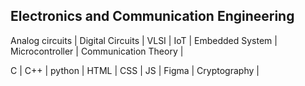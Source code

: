 ## Electronics and Communication Engineering 

Analog circuits | Digital Circuits | VLSI | IoT |
Embedded System | Microcontroller | Communication Theory |

C | C++ | python | HTML | CSS | JS | Figma | Cryptography |

<!--
**TheJas-100/TheJas-100** is a ✨ _special_ ✨ repository because its `README.md` (this file) appears on your GitHub profile.

Here are some ideas to get you started:

- 🔭 I’m currently working on ...
- 🌱 I’m currently learning ...
- 👯 I’m looking to collaborate on ...
- 🤔 I’m looking for help with ...
- 💬 Ask me about ...
- 📫 How to reach me: ...
- 😄 Pronouns: ...
- ⚡ Fun fact: ...
-->
